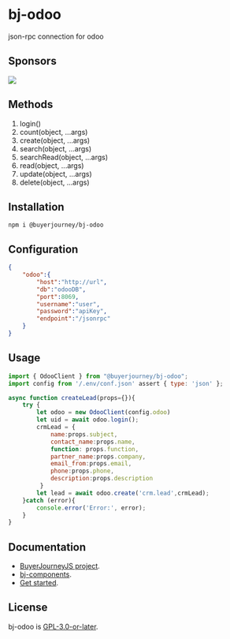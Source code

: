 # bj-odoo
json-rpc connection for odoo
## Sponsors
[<img src="https://www.conference.com.mx/web/image/website/3/logo/Conference?unique=cb769b7">](https://www.conference.com.mx/comercializacion-digital)

## Methods
1. login()
2. count(object, ...args)
3. create(object, ...args)
4. search(object, ...args)
5. searchRead(object, ...args)
6. read(object, ...args)
7. update(object, ...args)
8. delete(object, ...args)

## Installation
```
npm i @buyerjourney/bj-odoo
```
## Configuration
```json
{
    "odoo":{
        "host":"http://url",
        "db":"odooDB",
        "port":8069,
        "username":"user",
        "password":"apiKey",
        "endpoint":"/jsonrpc"
    }
}
```
## Usage
```javascript
import { OdooClient } from "@buyerjourney/bj-odoo";
import config from '/.env/conf.json' assert { type: 'json' };

async function createLead(props={}){
    try {
        let odoo = new OdooClient(config.odoo)
        let uid = await odoo.login();
        crmLead = {
            name:props.subject,
            contact_name:props.name,
            function: props.function,
            partner_name:props.company,
            email_from:props.email,
            phone:props.phone,
            description:props.description
         }
        let lead = await odoo.create('crm.lead',crmLead);
    }catch (error){
        console.error('Error:', error);
    }
}
```

## Documentation 
- [BuyerJourneyJS project](https://buyerjourney.ninja/).
- [bj-components](https://buyerjourney.ninja/odoo).
- [Get started](https://buyerjourney.ninja/get-started).
## License
bj-odoo is [GPL-3.0-or-later](./LICENSE).
